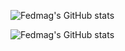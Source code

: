 <div>

![Fedmag's GitHub stats](https://github-readme-stats.vercel.app/api?username=fedmag&theme=nord&show_icons=true&hide_rank=true&card_width=400)
    
![Fedmag's GitHub stats](https://github-readme-stats.vercel.app/api/top-langs?username=fedmag&theme=nord&hide_rank=&layout=compact&card_width=400)    

</div>
